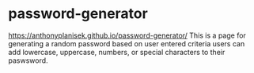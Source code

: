 # password-generator
https://anthonyplanisek.github.io/password-generator/
This is a page for generating a random password based on user entered criteria 
users can add lowercase, uppercase, numbers, or special characters to their paswsword.
